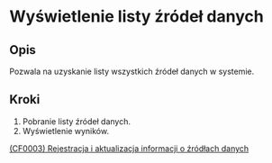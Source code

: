 # Wyświetlenie listy źródeł danych

## Opis
Pozwala na uzyskanie listy wszystkich źródeł danych w systemie.

## Kroki
1. Pobranie listy źródeł danych.
2. Wyświetlenie wyników.

[(CF0003) Rejestracja i aktualizacja informacji o źródłach danych](../../../3.wizja.systemu/3.3.cechy.funkcjonalne/CF0003.md)